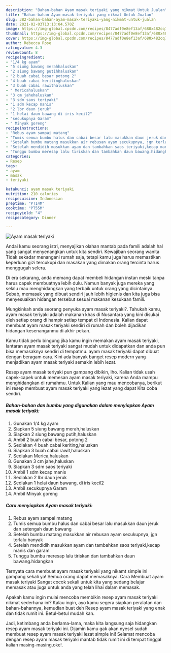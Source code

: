 ```yaml
---
description: "Bahan-bahan Ayam masak teriyaki yang nikmat Untuk Jualan"
title: "Bahan-bahan Ayam masak teriyaki yang nikmat Untuk Jualan"
slug: 382-bahan-bahan-ayam-masak-teriyaki-yang-nikmat-untuk-jualan
date: 2021-02-03T13:13:04.570Z
image: https://img-global.cpcdn.com/recipes/8477adf0e8ef13af/680x482cq70/ayam-masak-teriyaki-foto-resep-utama.jpg
thumbnail: https://img-global.cpcdn.com/recipes/8477adf0e8ef13af/680x482cq70/ayam-masak-teriyaki-foto-resep-utama.jpg
cover: https://img-global.cpcdn.com/recipes/8477adf0e8ef13af/680x482cq70/ayam-masak-teriyaki-foto-resep-utama.jpg
author: Rebecca Rose
ratingvalue: 4.3
reviewcount: 8
recipeingredient:
- "1/4 kg ayam"
- "5 siung bawang merahhaluskan"
- "2 siung bawang putihhaluskan"
- "2 buah cabai besar potong 2"
- "4 buah cabai keritinghaluskan"
- "3 buah cabai rawithaluskan"
- " Mericahaluskan"
- "3 cm jahehaluskan"
- "3 sdm saos teriyaki"
- "1 sdm kecap manis"
- "2 lbr daun jeruk"
- "1 helai daun bawang di iris kecil2"
- "secukupnya Garam"
- " Minyak goreng"
recipeinstructions:
- "Rebus ayam sampai matang"
- "Tumis semua bumbu halus dan cabai besar lalu masukkan daun jeruk dan setengah daun bawang"
- "Setelah bumbu matang masukkan air rebusan ayam secukupnya, jgn terlalu banyak"
- "Setelah mendidih masukkan ayam dan tambahkan saos teriyaki,kecap manis dan garam"
- "Tunggu bumbu meresap lalu tiriskan dan tambahkan daun bawang.hidangkan"
categories:
- Resep
tags:
- ayam
- masak
- teriyaki

katakunci: ayam masak teriyaki 
nutrition: 210 calories
recipecuisine: Indonesian
preptime: "PT14M"
cooktime: "PT55M"
recipeyield: "4"
recipecategory: Dinner

---
```



![Ayam masak teriyaki](https://img-global.cpcdn.com/recipes/8477adf0e8ef13af/680x482cq70/ayam-masak-teriyaki-foto-resep-utama.jpg)

Andai kamu seorang istri, menyajikan olahan mantab pada famili adalah hal yang sangat menyenangkan untuk kita sendiri. Kewajiban seorang  wanita Tidak sekadar menangani rumah saja, tetapi kamu juga harus memastikan keperluan gizi tercukupi dan masakan yang dimakan orang tercinta harus menggugah selera.

Di era  sekarang, anda memang dapat membeli hidangan instan meski tanpa harus capek membuatnya lebih dulu. Namun banyak juga mereka yang selalu mau menghidangkan yang terbaik untuk orang yang dicintainya. Sebab, memasak yang dibuat sendiri jauh lebih higienis dan kita juga bisa menyesuaikan hidangan tersebut sesuai makanan kesukaan famili. 



Mungkinkah anda seorang penyuka ayam masak teriyaki?. Tahukah kamu, ayam masak teriyaki adalah makanan khas di Nusantara yang kini disukai oleh setiap orang di hampir setiap tempat di Indonesia. Kalian dapat membuat ayam masak teriyaki sendiri di rumah dan boleh dijadikan hidangan kesenanganmu di akhir pekan.

Kamu tidak perlu bingung jika kamu ingin memakan ayam masak teriyaki, lantaran ayam masak teriyaki sangat mudah untuk didapatkan dan anda pun bisa memasaknya sendiri di tempatmu. ayam masak teriyaki dapat dibuat dengan beragam cara. Kini ada banyak banget resep modern yang menjadikan ayam masak teriyaki semakin lebih lezat.

Resep ayam masak teriyaki pun gampang dibikin, lho. Kalian tidak usah capek-capek untuk memesan ayam masak teriyaki, karena Anda mampu menghidangkan di rumahmu. Untuk Kalian yang mau mencobanya, berikut ini resep membuat ayam masak teriyaki yang lezat yang dapat Kita coba sendiri.

<!--inarticleads1-->

##### Bahan-bahan dan bumbu yang digunakan dalam menyiapkan Ayam masak teriyaki:

1. Gunakan 1/4 kg ayam
1. Siapkan 5 siung bawang merah,haluskan
1. Siapkan 2 siung bawang putih,haluskan
1. Ambil 2 buah cabai besar, potong 2
1. Sediakan 4 buah cabai keriting,haluskan
1. Siapkan 3 buah cabai rawit,haluskan
1. Sediakan  Merica,haluskan
1. Gunakan 3 cm jahe,haluskan
1. Siapkan 3 sdm saos teriyaki
1. Ambil 1 sdm kecap manis
1. Sediakan 2 lbr daun jeruk
1. Sediakan 1 helai daun bawang, di iris kecil2
1. Ambil secukupnya Garam
1. Ambil  Minyak goreng




<!--inarticleads2-->

##### Cara menyiapkan Ayam masak teriyaki:

1. Rebus ayam sampai matang
1. Tumis semua bumbu halus dan cabai besar lalu masukkan daun jeruk dan setengah daun bawang
1. Setelah bumbu matang masukkan air rebusan ayam secukupnya, jgn terlalu banyak
1. Setelah mendidih masukkan ayam dan tambahkan saos teriyaki,kecap manis dan garam
1. Tunggu bumbu meresap lalu tiriskan dan tambahkan daun bawang.hidangkan




Ternyata cara membuat ayam masak teriyaki yang nikamt simple ini gampang sekali ya! Semua orang dapat memasaknya. Cara Membuat ayam masak teriyaki Sangat cocok sekali untuk kita yang sedang belajar memasak atau juga untuk anda yang telah lihai dalam memasak.

Apakah kamu ingin mulai mencoba membikin resep ayam masak teriyaki nikmat sederhana ini? Kalau ingin, ayo kamu segera siapkan peralatan dan bahan-bahannya, kemudian buat deh Resep ayam masak teriyaki yang enak dan tidak rumit ini. Betul-betul mudah kan. 

Jadi, ketimbang anda berlama-lama, maka kita langsung saja hidangkan resep ayam masak teriyaki ini. Dijamin kamu gak akan nyesel sudah membuat resep ayam masak teriyaki lezat simple ini! Selamat mencoba dengan resep ayam masak teriyaki mantab tidak rumit ini di tempat tinggal kalian masing-masing,oke!.

